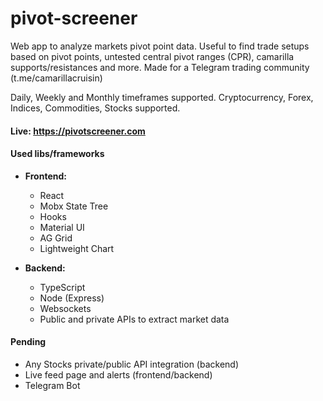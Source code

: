 # pivot-screener
Web app to analyze markets pivot point data. Useful to find trade setups based on pivot points, untested central pivot ranges (CPR), camarilla supports/resistances and more. Made for a Telegram trading community (t.me/camarillacruisin)

Daily, Weekly and Monthly timeframes supported.
Cryptocurrency, Forex, Indices, Commodities, Stocks supported.

#### Live: https://pivotscreener.com

#### Used libs/frameworks
- **Frontend:** 
  - React
  - Mobx State Tree
  - Hooks
  - Material UI
  - AG Grid
  - Lightweight Chart

- **Backend:** 
  - TypeScript
  - Node (Express)
  - Websockets
  - Public and private APIs to extract market data

#### Pending
- Any Stocks private/public API integration (backend)
- Live feed page and alerts (frontend/backend)
- Telegram Bot
